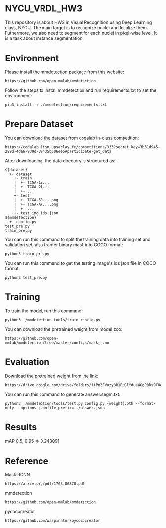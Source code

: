 # NYCU_VRDL_HW3
This repository is about HW3 in Visual Recognition using Deep Learning class, NYCU. The main target is to recognize nuclei and localize them. Futhermore, we also need to segment for each nuclei in pixel-wise level. It is a task about instance segmentation.
# Environment
Please install the mmdetection package from this website:
```
https://github.com/open-mmlab/mmdetection
```
Follow the steps to install mmdetection and run requirements.txt to set the environment:
```
pip3 install -r ./mmdetection/requirements.txt
```
# Prepare Dataset
You can download the dataset from codalab in-class competition:
```
https://codalab.lisn.upsaclay.fr/competitions/333?secret_key=3b31d945-289d-4da6-939d-39435b506ee5#participate-get_data
```
After downloading, the data directory is structured as:
```
${dataset}
  +- dataset
    +- train
    |  +- TCGA-18...
    |  +- TCGA-21...
    |  +- ...
    +- test
    |  +- TCGA-50....png
    |  +- TCGA-A7....png
    |  +- ...
    +- test_img_ids.json
${mmdetection}
  +- config.py
test_pre.py
train_pre.py
```
You can run this command to split the training data into training set and validation set, also tranfer binary mask into COCO format:
```
python3 train_pre.py
```
You can run this command to get the testing image's ids json file in COCO format:
```
python3 test_pre.py
```
# Training
To train the model, run this command:
```
python3 ./mmdetection tools/train config.py
```
You can download the pretrained weight from model zoo:
```
https://github.com/open-mmlab/mmdetection/tree/master/configs/mask_rcnn
```
# Evaluation
Download the pretrained weight from the link:
```
https://drive.google.com/drive/folders/1tPnZFVozy8B1RHGlYduaWGgP8Ds9TUwo
```
You can run this command to generate answer.segm.txt:
```
python3 ./mmdetection/tools/test.py config.py {weight}.pth --format-only --options jsonfile_prefix=../answer.json
```
# Results
mAP 0.5, 0.95 => 0.243091 <br>
# Reference
Mask RCNN
```
https://arxiv.org/pdf/1703.06870.pdf
```
mmdetection
```
https://github.com/open-mmlab/mmdetection
```
pycococreator
```
https://github.com/waspinator/pycococreator
```
